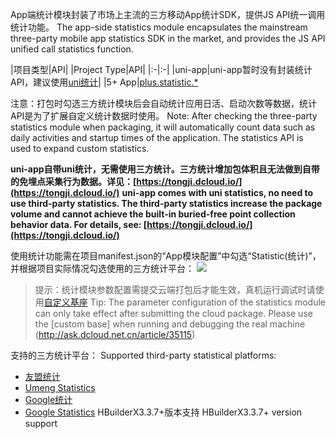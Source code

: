 App端统计模块封装了市场上主流的三方移动App统计SDK，提供JS API统一调用统计功能。
The app-side statistics module encapsulates the mainstream three-party mobile app statistics SDK in the market, and provides the JS API unified call statistics function.

|项目类型|API|
|Project Type|API|
|:-|:-|
|uni-app|uni-app暂时没有封装统计API，建议使用[uni统计](https://tongji.dcloud.io/)|
|5+ App|[plus.statistic.*](https://www.html5plus.org/doc/zh_cn/statistic.html)

注意：打包时勾选三方统计模块后会自动统计应用日活、启动次数等数据，统计API是为了扩展自定义统计数据时使用。
Note: After checking the three-party statistics module when packaging, it will automatically count data such as daily activities and startup times of the application. The statistics API is used to expand custom statistics.

**uni-app自带uni统计，无需使用三方统计。三方统计增加包体积且无法做到自带的免埋点采集行为数据。详见：[https://tongji.dcloud.io/](https://tongji.dcloud.io/)**
**uni-app comes with uni statistics, no need to use third-party statistics. The third-party statistics increase the package volume and cannot achieve the built-in buried-free point collection behavior data. For details, see: [https://tongji.dcloud.io/](https://tongji.dcloud.io/)**

使用统计功能需在项目manifest.json的“App模块配置”中勾选“Statistic(统计)”，并根据项目实际情况勾选使用的三方统计平台：
![](https://native-res.dcloud.net.cn/images/uniapp/statistic/moudules.png)

> 提示：统计模块参数配置需提交云端打包后才能生效，真机运行调试时请使用[自定义基座](http://ask.dcloud.net.cn/article/35115)
> Tip: The parameter configuration of the statistics module can only take effect after submitting the cloud package. Please use the [custom base] when running and debugging the real machine (http://ask.dcloud.net.cn/article/35115)


支持的三方统计平台：
Supported third-party statistical platforms:
- [友盟统计](https://uniapp.dcloud.io/app-statistic-umeng)  
- [Umeng Statistics](https://uniapp.dcloud.io/app-statistic-umeng)
- [Google统计](https://uniapp.dcloud.io/app-statistic-google)  
- [Google Statistics](https://uniapp.dcloud.io/app-statistic-google)
HBuilderX3.3.7+版本支持
HBuilderX3.3.7+ version support

